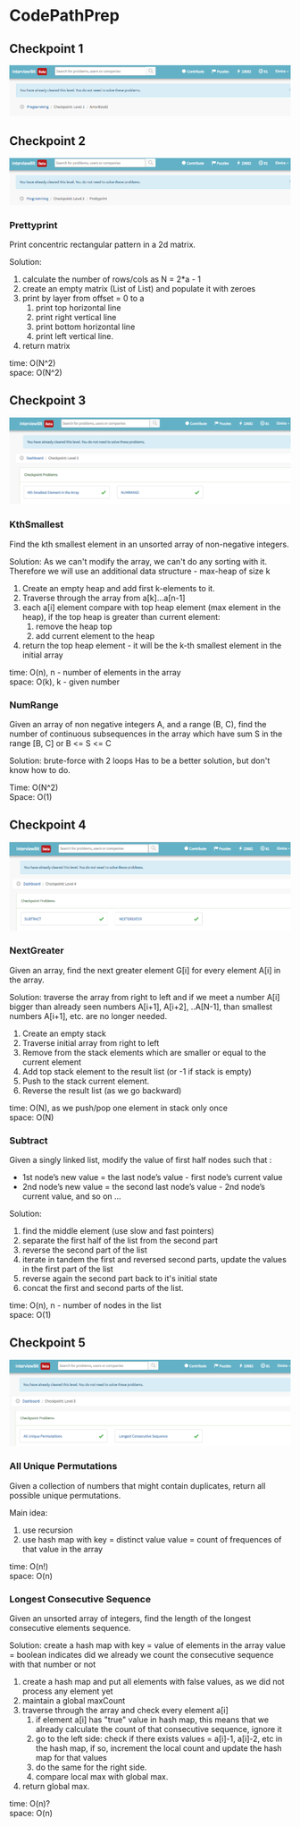 # CodePathPrep
## Checkpoint 1
<img src="https://github.com/Orina/CodePathPrep/blob/master/checkpoint1.png"></img>

## Checkpoint 2
<img src="https://github.com/Orina/CodePathPrep/blob/master/checkpoint2.png"></img>
### Prettyprint
Print concentric rectangular pattern in a 2d matrix.

Solution:
  1. calculate the number of rows/cols as N = 2*a - 1
  2. create an empty matrix (List of List) and populate it with zeroes
  3. print by layer from offset = 0 to a
        1. print top horizontal line
        2. print right vertical line
        3. print bottom horizontal line
        4. print left vertical line.
  4. return matrix
 
  time: O(N^2)  
  space: O(N^2)  
 
## Checkpoint 3
<img src="https://github.com/Orina/CodePathPrep/blob/master/checkpoint3.png"></img>
### KthSmallest
Find the kth smallest element in an unsorted array of non-negative integers.

Solution: As we can't modify the array, we can't do any sorting with it. Therefore we will use an additional data structure - max-heap of size k
  
  1. Create an empty heap and add first k-elements to it.
  2. Traverse through the array from a[k]...a[n-1]
  3. each a[i] element compare with top heap element (max element in the heap), if the top heap is greater than current element:
      1. remove the heap top
      2. add current element to the heap
 4. return the top heap element - it will be the k-th smallest element in the initial array
 
  time: O(n), n - number of elements in the array  
  space: O(k), k - given number
 
### NumRange
Given an array of non negative integers A, and a range (B, C), find the number of continuous subsequences in the array which have sum S in the range [B, C] or B <= S <= C

Solution: brute-force with 2 loops
Has to be a better solution, but don't know how to do.

Time: O(N^2)  
Space: O(1)  
 
## Checkpoint 4
<img src="https://github.com/Orina/CodePathPrep/blob/master/checkpoint4.png"></img>
### NextGreater
Given an array, find the next greater element G[i] for every element A[i] in the array.

Solution: traverse the array from right to left and if we meet a number A[i] bigger than already seen numbers A[i+1], A[i+2], ..A[N-1], than smallest numbers A[i+1], etc. are no longer needed.
 
  1. Create an empty stack
  2. Traverse initial array from right to left
  3. Remove from the stack elements which are smaller or equal to the current element
  4. Add top stack element to the result list (or -1 if stack is empty)
  5. Push to the stack current element.
  6. Reverse the result list (as we go backward)
 
  time: O(N), as we push/pop one element in stack only once  
  space: O(N)

### Subtract
Given a singly linked list, modify the value of first half nodes such that :
 * 1st node’s new value = the last node’s value - first node’s current value
 * 2nd node’s new value = the second last node’s value - 2nd node’s current value, and so on …
 
  Solution:
  1. find the middle element (use slow and fast pointers)
  2. separate the first half of the list from the second part
  3. reverse the second part of the list
  4. iterate in tandem the first and reversed second parts, update the values in the first part of the list
  5. reverse again the second part back to it's initial state
  6. concat the first and second parts of the list.
 
  time: O(n), n - number of nodes in the list  
  space: O(1)
 
## Checkpoint 5
<img src="https://github.com/Orina/CodePathPrep/blob/master/checkpoint5.png"></img>
### All Unique Permutations
Given a collection of numbers that might contain duplicates, return all possible unique permutations.

  Main idea: 
  1. use recursion
  2. use hash map with key = distinct value
                       value = count of frequences of that value in the array
 
  time: O(n!)  
  space: O(n)

### Longest Consecutive Sequence
Given an unsorted array of integers, find the length of the longest consecutive elements sequence.

 Solution: create a hash map with key = value of elements in the array
  value = boolean indicates did we already we count the consecutive sequence with that number or not
 
  1. create a hash map and put all elements with false values, as we did not process any element yet
  2. maintain a global maxCount
  3. traverse through the array and check every element a[i]
      1. if element a[i] has "true" value in hash map, this means that we already calculate the count of that consecutive sequence, ignore it
      2. go to the left side: check if there exists values = a[i]-1, a[i]-2, etc in the hash map, if so, increment the local count and update the hash map for that values
      3. do the same for the right side.
      4. compare local max with global max.
 4. return global max.
 
  time: O(n)?  
  space: O(n)

